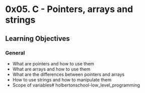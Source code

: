 # 0x05. C - Pointers, arrays and strings
## Learning Objectives
### General
- What are pointers and how to use them
- What are arrays and how to use them
- What are the differences between pointers and arrays
- How to use strings and how to manipulate them
- Scope of variables# holbertonschool-low_level_programming
